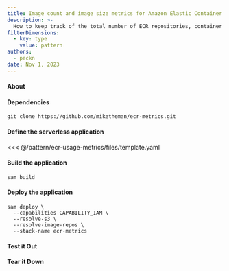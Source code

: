 ```yaml
---
title: Image count and image size metrics for Amazon Elastic Container Registry (ECR)
description: >-
  How to keep track of the total number of ECR repositories, container images, and total size of the images.
filterDimensions:
  - key: type
    value: pattern
authors:
  - peckn
date: Nov 1, 2023
---
```


#### About

#### Dependencies

```
git clone https://github.com/miketheman/ecr-metrics.git
```

#### Define the serverless application

<<< @/pattern/ecr-usage-metrics/files/template.yaml

#### Build the application

```
sam build
```

#### Deploy the application

```
sam deploy \
  --capabilities CAPABILITY_IAM \
  --resolve-s3 \
  --resolve-image-repos \
  --stack-name ecr-metrics
```

#### Test it Out

#### Tear it Down